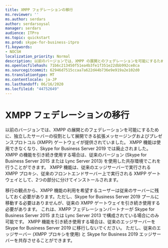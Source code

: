 ```yaml
---
title: XMPP フェデレーションの移行
ms.reviewer: ''
ms.author: serdars
author: serdarsoysal
manager: serdars
audience: ITPro
ms.topic: quickstart
ms.prod: skype-for-business-itpro
f1.keywords:
- NOCSH
localization_priority: Normal
description: 以前のバージョンでは、XMPP の展開とのフェデレーションを可能にするために、独立したサーバーの役割として展開できる拡張メッセージングおよびプレゼンスプロトコル (XMPP) ゲートウェイが提供されていました。 XMPP 機能は、Skype for Business Server 2019 で廃止された & 使用できなくなりました。 XMPP 機能を引き続き使用する場合は、以前のバージョンの coexitence 環境で利用できます (Skype for Business Server 2015/Lync Server 2013)。 XMPP 機能は、従来のエッジサーバーで実行される XMPP プロキシ、従来のフロントエンドサーバー上で実行される XMPP ゲートウェイとして、2つの部分に分けてインストールされます。
ms.openlocfilehash: 71b6c213450f51ea4b3fe1f351e22dbb992ce8ca
ms.sourcegitcommit: 62946d7515ccaa7a622d44b736e9e919a2e102d0
ms.translationtype: MT
ms.contentlocale: ja-JP
ms.lasthandoff: 06/16/2020
ms.locfileid: "44752649"
---
```

# <a name="migrating-xmpp-federation"></a>XMPP フェデレーションの移行

以前のバージョンでは、XMPP の展開とのフェデレーションを可能にするために、独立したサーバーの役割として展開できる拡張メッセージングおよびプレゼンスプロトコル (XMPP) ゲートウェイが提供されていました。 XMPP 機能は使用できなくなり、Skype for Business Server 2019 では廃止されました。 XMPP の機能を引き続き使用する場合は、従来のバージョン (Skype for Business Server 2015 または Lync Server 2013) を使用した共存環境でこれを行うことができます。 XMPP 機能は、従来のエッジサーバーで実行される XMPP プロキシ、従来のフロントエンドサーバー上で実行される XMPP ゲートウェイとして、2つの部分に分けてインストールされます。 
  
移行の観点から、XMPP 機能の利用を希望するユーザーは従来のサーバーに残しておく必要があります。ただし、Skype for Business Server 2019 プールに移動する必要はありませんが、従来の XMPP ゲートウェイを引き続き使用する必要があります。 これは、XMPP フェデレーションパートナーが Skype for Business Server 2015 または Lync Server 2013 で構成されている場合にのみ可能です。 XMPP 機能を引き続き使用する場合は、従来のエッジサーバーを Skype for Business Server 2019 に移行しないでください。 ただし、従来のエッジサーバー (XMPP プロキシを使用) と Skype for Business 2019 エッジサーバーを共存させることができます。
  

    

